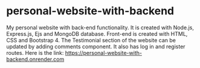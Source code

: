 # personal-website-with-backend
My personal website with back-end functionality.
It is created with Node.js, Express.js, Ejs and MongoDB database.
Front-end is created with HTML, CSS and Bootstrap 4. The Testimonial section of the website can be updated by adding comments component. It also has log in and register routes.
Here is the link: https://personal-website-with-backend.onrender.com
